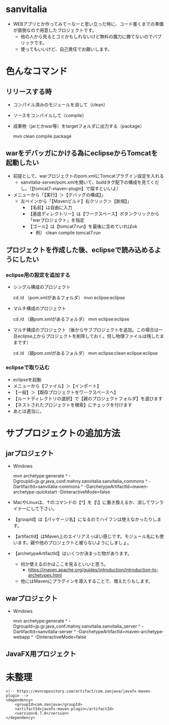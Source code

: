 sanvitalia
====================
- WEBアプリとか作ってみてーなーと思い立った時に、コード書くまでの準備が面倒なので用意したプロジェクトです。
    - 他の人から見るとゴミかもしれないけど無料の魔力に勝てないのでパブリックです。
    - 使ってもいいけど、自己責任でお願いします。


# 色んなコマンド

## リリースする時
- コンパイル済みのモジュールを消して（clean）
- ソースをコンパイルして（compile）
- 成果物（jarとかwar等）をtargetフォルダに出力する（package）

    mvn clean compile package


## warをデバッガにかける為にeclipseからTomcatを起動したい
- 前提として、warプロジェクトのpom.xmlにTomcatプラグイン設定を入れる
    - sanvitalia-server/pom.xmlを開いて、buildタグ配下の構成を見てくだし。（【tomcat7-maven-plugin】で探すといいよ）
- メニューから「【実行】＞【デバッグの構成】」
    - 左ペインから「【Mavenビルド】右クリック＞【新規】」
       - 【名前】は自由に入力
       - 【基底ディレクトリー】は【ワークスペース】ボタンクリックから「warプロジェクト」を指定
       - 【ゴール】は【tomcat7:run】を最後に含めていればok
          - 例） clean compile tomcat7:run


## プロジェクトを作成した後、eclipseで読み込めるようにしたい

### eclipse用の設定を追加する
- シングル構成のプロジェクト

    cd /d （pom.xmlがあるフォルダ）
    mvn eclipse:eclipse

- マルチ構成のプロジェクト

    cd /d （親pom.xmlがあるフォルダ）
    mvn eclipse:eclipse

- マルチ構成のプロジェクト（後からサブプロジェクトを追加。この場合は一旦eclipse上からプロジェクトを削除しておく。但し物理ファイルは残したままです）

    cd /d （親pom.xmlがあるフォルダ）
    mvn eclipse:clean eclipse:eclipse


### eclipseで取り込む
- eclipseを起動
- メニューから【ファイル】＞【インポート】
- 【一般】＞【既存プロジェクトをワークスペースへ】
- 【ルートディレクトリの選択】で【親のプロジェクトフォルダ】を選びます
- 【ネストされたプロジェクトを検索】にチェックを付けます
- あとは適当に。


# サブプロジェクトの追加方法

## jarプロジェクト
- Windows

    mvn archetype:generate ^
    -DgroupId=jp.gr.java_conf.mahny.sanvitalia.sanvitalia_commons ^
    -DartifactId=sanvitalia-commons ^
    -DarchetypeArtifactId=maven-archetype-quickstart
    -DinteractiveMode=false

- MacやLinuxは、↑のコマンドの【^】を【\】に置き換えるか、消してワンライナーにして下さい。
- 【groupId】は【パッケージ名】になるのでハイフンは使えなかったりします。
- 【artifactId】はMaven上のエイリアスっぽい感じです。モジュール名にも使います。親や他のプロジェクトと被らないようにしましょ。
- 【archetypeArtifactId】はいくつか決まった物があります。
    - 何か使えるのかはここを見るといいと思う。
        - https://maven.apache.org/guides/introduction/introduction-to-archetypes.html
    - 他にはMavenにプラグインを導入することで、増えたりもします。


## warプロジェクト
- Windows

    mvn archetype:generate ^
    -DgroupId=jp.gr.java_conf.mahny.sanvitalia.sanvitalia_server ^
    -DartifactId=sanvitalia-server ^
    -DarchetypeArtifactId=maven-archetype-webapp ^
    -DinteractiveMode=false


## JavaFX用プロジェクト


# 未整理

    <!-- https://mvnrepository.com/artifact/com.zenjava/javafx-maven-plugin -->
    <dependency>
	    <groupId>com.zenjava</groupId>
	    <artifactId>javafx-maven-plugin</artifactId>
	    <version>8.7.0</version>
    </dependency>
